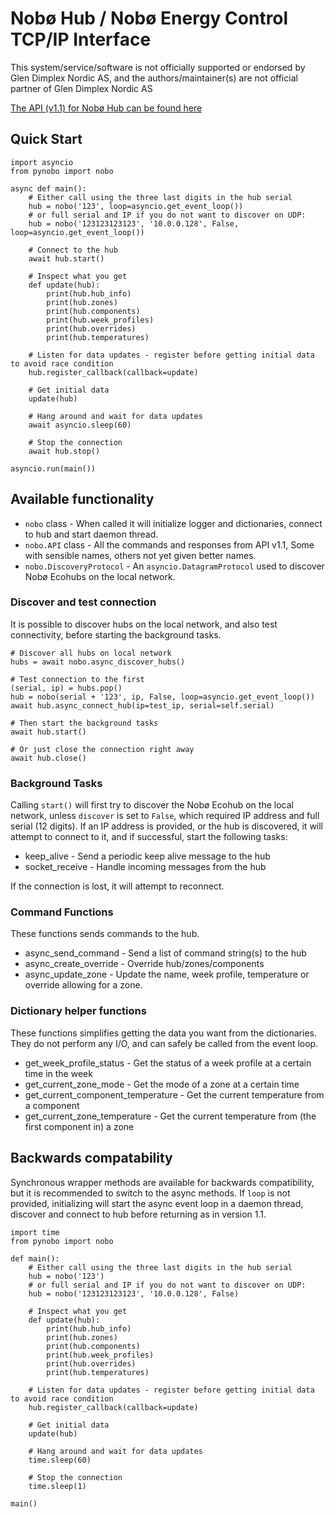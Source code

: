 # Nobø Hub / Nobø Energy Control TCP/IP Interface

This system/service/software is not officially supported or endorsed by Glen Dimplex Nordic AS, and the authors/maintainer(s) are not official partner of Glen Dimplex Nordic AS

[The API (v1.1) for Nobø Hub can be found here][api]

[api]: https://www.glendimplex.no/media/15650/nobo-hub-api-v-1-1-integration-for-advanced-users.pdf

## Quick Start

    import asyncio
    from pynobo import nobo

    async def main():
        # Either call using the three last digits in the hub serial
        hub = nobo('123', loop=asyncio.get_event_loop()) 
        # or full serial and IP if you do not want to discover on UDP:
        hub = nobo('123123123123', '10.0.0.128', False, loop=asyncio.get_event_loop())

        # Connect to the hub
        await hub.start()

        # Inspect what you get
        def update(hub):
            print(hub.hub_info)
            print(hub.zones)
            print(hub.components)
            print(hub.week_profiles)
            print(hub.overrides)
            print(hub.temperatures)
    
        # Listen for data updates - register before getting initial data to avoid race condition
        hub.register_callback(callback=update)

        # Get initial data
        update(hub)
    
        # Hang around and wait for data updates
        await asyncio.sleep(60)
    
        # Stop the connection
        await hub.stop()

    asyncio.run(main())

## Available functionality

* `nobo` class - When called it will initialize logger and dictionaries, connect to hub and start daemon thread.
* `nobo.API` class - All the commands and responses from API v1.1, Some with sensible names, others not yet given better names.
* `nobo.DiscoveryProtocol` - An `asyncio.DatagramProtocol` used to discover Nobø Ecohubs on the local network.

### Discover and test connection

It is possible to discover hubs on the local network, and also test connectivity, before starting the background tasks.

    # Discover all hubs on local network
    hubs = await nobo.async_discover_hubs()

    # Test connection to the first
    (serial, ip) = hubs.pop()
    hub = nobo(serial + '123', ip, False, loop=asyncio.get_event_loop())
    await hub.async_connect_hub(ip=test_ip, serial=self.serial)

    # Then start the background tasks
    await hub.start()

    # Or just close the connection right away
    await hub.close()

### Background Tasks

Calling `start()` will first try to discover the Nobø Ecohub on the local network, unless `discover` is set to `False`,
which required IP address and full serial (12 digits).  If an IP address is provided, or the hub is discovered, it
will attempt to connect to it, and if successful, start  the following tasks:

* keep_alive - Send a periodic keep alive message to the hub
* socket_receive - Handle incoming messages from the hub

If the connection is lost, it will attempt to reconnect.

### Command Functions

These functions sends commands to the hub.

* async_send_command - Send a list of command string(s) to the hub
* async_create_override - Override hub/zones/components
* async_update_zone - Update the name, week profile, temperature or override allowing for a zone.  

### Dictionary helper functions

These functions simplifies getting the data you want from the dictionaries. They do
not perform any I/O, and can safely be called from the event loop.

* get_week_profile_status - Get the status of a week profile at a certain time in the week 
* get_current_zone_mode - Get the mode of a zone at a certain time
* get_current_component_temperature - Get the current temperature from a component
* get_current_zone_temperature - Get the current temperature from (the first component in) a zone

## Backwards compatability

Synchronous wrapper methods are available for backwards compatibility, but it is recommended to
switch to the async methods. If `loop` is not provided, initializing will start the async event
loop in a daemon thread, discover and connect to hub before returning as in version 1.1.

    import time
    from pynobo import nobo
    
    def main():
        # Either call using the three last digits in the hub serial
        hub = nobo('123')
        # or full serial and IP if you do not want to discover on UDP:
        hub = nobo('123123123123', '10.0.0.128', False)
        
        # Inspect what you get
        def update(hub):
            print(hub.hub_info)
            print(hub.zones)
            print(hub.components)
            print(hub.week_profiles)
            print(hub.overrides)
            print(hub.temperatures)
    
        # Listen for data updates - register before getting initial data to avoid race condition
        hub.register_callback(callback=update)
    
        # Get initial data
        update(hub)
    
        # Hang around and wait for data updates
        time.sleep(60)
    
        # Stop the connection
        time.sleep(1)
    
    main()
